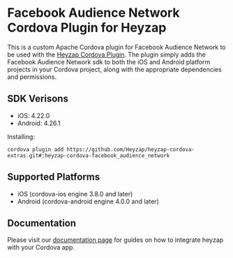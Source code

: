Facebook Audience Network Cordova Plugin for Heyzap
==================================

This is a custom Apache Cordova plugin for Facebook Audience Network to be used with the [Heyzap Cordova Plugin](github.com/Heyzap/heyzap-cordova). The plugin simply adds the Facebook Audience Network sdk to both the iOS and Android platform projects in your Cordova project, along with the appropriate dependencies and permissions.

SDK Verisons
------------
- iOS: 4.22.0
- Android: 4.26.1

Installing:
```
cordova plugin add https://github.com/Heyzap/heyzap-cordova-extras.git#:heyzap-cordova-facebook_audience_network
```

Supported Platforms
-------------------
- iOS (cordova-ios engine 3.8.0 and later)
- Android (cordova-android engine 4.0.0 and later)

Documentation
-------------
Please visit our [documentation page](https://developers.heyzap.com/docs/cordova_sdk_setup_and_requirements#step-2-choose-your-3rdparty-sdks-optional) for guides on how to integrate heyzap with your Cordova app.

